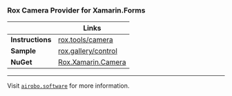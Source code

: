 ### Rox Camera Provider for Xamarin.Forms

| | Links |
| --- | --- |
| **Instructions** | [rox.tools/camera](https://rox.tools/camera/) |
| **Sample** | [rox.gallery/control](https://rox.gallery/control/) |
| **NuGet** | [Rox.Xamarin.Camera](https://www.nuget.org/packages/Rox.Xamarin.Camera/) |

---
Visit [`airobo.software`](https://airobo.software/) for more information.
